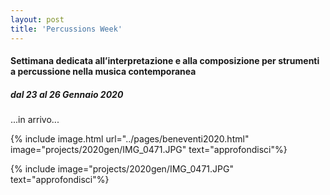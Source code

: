 ```yaml
---
layout: post
title: 'Percussions Week'
---
```



#### Settimana dedicata all’interpretazione e alla composizione per strumenti a percussione nella musica contemporanea

##### dal 23 al 26 Gennaio 2020

...in arrivo...


{% include image.html url="../pages/beneventi2020.html" image="projects/2020gen/IMG_0471.JPG" text="approfondisci"%}

{% include image="projects/2020gen/IMG_0471.JPG" text="approfondisci"%}
